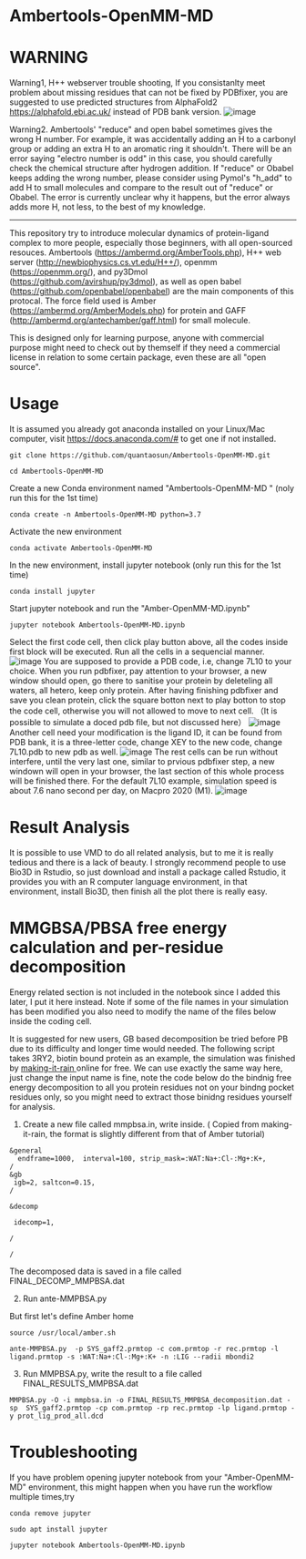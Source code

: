 # Ambertools-OpenMM-MD

# WARNING 

Warning1, H++ webserver trouble shooting, If you consistanlty meet problem about missing residues that can not be fixed by PDBfixer, you are suggested to use predicted structures from AlphaFold2 https://alphafold.ebi.ac.uk/ instead of PDB bank version. 
![image](https://user-images.githubusercontent.com/75652473/171746366-5f17177f-b69f-42f4-815c-64b06bd2b074.png)

Warning2. Ambertools' "reduce" and open babel sometimes gives the wrong H number. For example, it was accidentally adding an H to a carbonyl group or adding an extra H to an aromatic ring it shouldn't. There will be an error saying "electro number is odd" in this case, you should carefully check the chemical structure after hydrogen addition. If "reduce" or Obabel keeps adding the wrong number, please consider using Pymol's "h_add" to add H to small molecules and compare to the result out of "reduce" or Obabel. The error is currently unclear why it happens, but the error always adds more H, not less, to the best of my knowledge.

---------------------------------------------

This repository try to introduce molecular dynamics of protein-ligand complex to more people, especially those beginners, with all open-sourced resouces.
Ambertools (https://ambermd.org/AmberTools.php), H++ web server (http://newbiophysics.cs.vt.edu/H++/), openmm (https://openmm.org/), and py3Dmol (https://github.com/avirshup/py3dmol), as well as open babel (https://github.com/openbabel/openbabel) are the main components of this protocal. The force field used is Amber (https://ambermd.org/AmberModels.php) for protein and GAFF (http://ambermd.org/antechamber/gaff.html) for small molecule.

This is designed only for learning purpose, anyone with commercial purpose might need to check out by themself if they need a commercial license in relation to some certain package, even these are all "open source".
 

# Usage
It is assumed you already got anaconda installed on your Linux/Mac computer, visit https://docs.anaconda.com/# to get one if not installed.
```
git clone https://github.com/quantaosun/Ambertools-OpenMM-MD.git
```
```
cd Ambertools-OpenMM-MD
```
Create a new Conda environment named "Ambertools-OpenMM-MD " (noly run this for the 1st time)
```
conda create -n Ambertools-OpenMM-MD python=3.7 
```
Activate the new environment 
```
conda activate Ambertools-OpenMM-MD
```
In the new environment, install jupyter notebook (only run this for the 1st time)
```
conda install jupyter
```
Start jupyter notebook and run the "Amber-OpenMM-MD.ipynb"
```
jupyter notebook Ambertools-OpenMM-MD.ipynb
```
Select the first code cell, then click play button above, all the codes inside first block will be executed. Run all the cells in a sequencial manner.
![image](https://user-images.githubusercontent.com/75652473/146891584-fc35c91a-262e-4edb-834e-aa253ca7c236.png)
You are supposed to provide a PDB code, i.e, change 7L10 to your choice. When you run pdbfixer, pay attention to your browser, a new window should open, go there to
sanitise your protein by deleteling all waters, all hetero, keep only protein. After having finishing pdbfixer and save you clean protein, click the square botton next to play botton to stop the code cell, otherwise you will not allowed to move to next cell. （It is possible to simulate a doced pdb file, but not discussed here）
![image](https://user-images.githubusercontent.com/75652473/146885334-f549740d-8c72-46d4-8a52-e2c4d0dbd9d1.png)
Another cell need your modification is the ligand ID, it can be found from PDB bank, it is a three-letter code, change XEY to the new code, change 7L10.pdb to new pdb as well.
![image](https://user-images.githubusercontent.com/75652473/146888441-6c6bdd0b-69af-4431-a5b6-4346b4ceb566.png)
The rest cells can be run without interfere, until the very last one, similar to prvious pdbfixer step, a new windown will open in your browser, the last section of this whole process will be finished there. For the default 7L10 example, simulation speed is about 7.6 nano second per day, on Macpro 2020 (M1). 
![image](https://user-images.githubusercontent.com/75652473/146885748-2aeefba8-9a9a-401a-992b-e17590bf8f1d.png)

# Result Analysis

It is possible to use VMD to do all related analysis, but to me it is really tedious and there is a lack of beauty. I strongly recommend people to use Bio3D in Rstudio, so just download and install a package called Rstudio, it provides you with an R computer language environment, in that environment, install Bio3D, then finish all the plot there is really easy.

# MMGBSA/PBSA free energy calculation and per-residue decomposition

Energy related section is not included in the notebook since I added this later, I put it here instead. Note if some of the file names in your simulation has been modified you also need to modify the name of the files below inside the coding cell.

It is suggested for new users, GB based decomposition be tried before PB due to its difficulty and longer time would needed.
The following script takes 3RY2, biotin bound protein as an example, the simulation was finished by [making-it-rain ](https://github.com/pablo-arantes/making-it-rain/blob/main/Protein_ligand.ipynb) online for free. We can use exactly the same way here, just change the input name is fine, note the code below do the bindnig free energy decomposition to all you protein residues not on your bindng pocket residues only, so you might need to extract those binidng residues yourself for analysis.


1. Create a new file called mmpbsa.in, write inside. ( Copied from making-it-rain, the format is slightly different from that of Amber tutorial)

```
&general 
  endframe=1000,  interval=100, strip_mask=:WAT:Na+:Cl-:Mg+:K+, 
/ 
&gb 
 igb=2, saltcon=0.15, 
/ 

&decomp

 idecomp=1,

/

/
```
The decomposed data is saved in a file called FINAL_DECOMP_MMPBSA.dat

2. Run ante-MMPBSA.py

But first let's define Amber home


```
source /usr/local/amber.sh
```


```
ante-MMPBSA.py  -p SYS_gaff2.prmtop -c com.prmtop -r rec.prmtop -l ligand.prmtop -s :WAT:Na+:Cl-:Mg+:K+ -n :LIG --radii mbondi2 
```

3. Run MMPBSA.py, write the result to a file called FINAL_RESULTS_MMPBSA.dat


```
MMPBSA.py -O -i mmpbsa.in -o FINAL_RESULTS_MMPBSA_decomposition.dat -sp  SYS_gaff2.prmtop -cp com.prmtop -rp rec.prmtop -lp ligand.prmtop -y prot_lig_prod_all.dcd
```

# Troubleshooting

If you have problem opening jupyter notebook from your "Amber-OpenMM-MD" environment, this might happen when you have run the workflow multiple times,try 
```
conda remove jupyter
```
```
sudo apt install jupyter
```
```
jupyter notebook Ambertools-OpenMM-MD.ipynb
```


